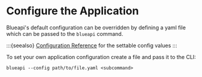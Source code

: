 # Configure the Application

Blueapi's default configuration can be overridden 
by defining a yaml file which can be passed to the `blueapi` command.

:::{seealso}
[Configuration Reference](../reference/api.md) for the settable config values
:::

To set your own application configuration create a file and pass it to the CLI:

``` 
blueapi --config path/to/file.yaml <subcommand>
```
